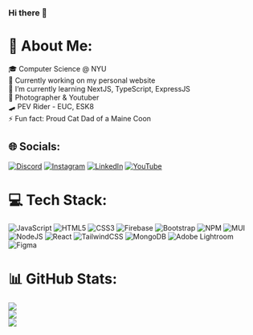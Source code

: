 ### Hi there 👋

<!--
**TY37zhang/TY37zhang** is a ✨ _special_ ✨ repository because its `README.md` (this file) appears on your GitHub profile.
-->


# 💫 About Me:
🎓 Computer Science @ NYU<br>🔭 Currently working on my personal website<br>🌱 I’m currently learning NextJS, TypeScript, ExpressJS<br>📸 Photographer & Youtuber<br>🛹 PEV Rider - EUC, ESK8<br>⚡ Fun fact: Proud Cat Dad of a Maine Coon


## 🌐 Socials:
[![Discord](https://img.shields.io/badge/Discord-%237289DA.svg?logo=discord&logoColor=white)](https://discord.gg/TY#4491) [![Instagram](https://img.shields.io/badge/Instagram-%23E4405F.svg?logo=Instagram&logoColor=white)](https://instagram.com/aka_ty37) [![LinkedIn](https://img.shields.io/badge/LinkedIn-%230077B5.svg?logo=linkedin&logoColor=white)](https://linkedin.com/in/tianyinzhang37) [![YouTube](https://img.shields.io/badge/YouTube-%23FF0000.svg?logo=YouTube&logoColor=white)](https://youtube.com/@AKA_TY37) 

# 💻 Tech Stack:
![JavaScript](https://img.shields.io/badge/javascript-%23323330.svg?style=for-the-badge&logo=javascript&logoColor=%23F7DF1E) ![HTML5](https://img.shields.io/badge/html5-%23E34F26.svg?style=for-the-badge&logo=html5&logoColor=white) ![CSS3](https://img.shields.io/badge/css3-%231572B6.svg?style=for-the-badge&logo=css3&logoColor=white) ![Firebase](https://img.shields.io/badge/firebase-%23039BE5.svg?style=for-the-badge&logo=firebase) ![Bootstrap](https://img.shields.io/badge/bootstrap-%23563D7C.svg?style=for-the-badge&logo=bootstrap&logoColor=white) ![NPM](https://img.shields.io/badge/NPM-%23000000.svg?style=for-the-badge&logo=npm&logoColor=white) ![MUI](https://img.shields.io/badge/MUI-%230081CB.svg?style=for-the-badge&logo=material-ui&logoColor=white) ![NodeJS](https://img.shields.io/badge/node.js-6DA55F?style=for-the-badge&logo=node.js&logoColor=white) ![React](https://img.shields.io/badge/react-%2320232a.svg?style=for-the-badge&logo=react&logoColor=%2361DAFB) ![TailwindCSS](https://img.shields.io/badge/tailwindcss-%2338B2AC.svg?style=for-the-badge&logo=tailwind-css&logoColor=white) ![MongoDB](https://img.shields.io/badge/MongoDB-%234ea94b.svg?style=for-the-badge&logo=mongodb&logoColor=white) ![Adobe Lightroom](https://img.shields.io/badge/Adobe%20Lightroom-31A8FF.svg?style=for-the-badge&logo=Adobe%20Lightroom&logoColor=white) 	![Figma](https://img.shields.io/badge/figma-%23F24E1E.svg?style=for-the-badge&logo=figma&logoColor=white)
# 📊 GitHub Stats:
![](https://github-readme-stats.vercel.app/api?username=TY37zhang&theme=dark&hide_border=true&include_all_commits=true&count_private=false)<br/>
![](https://github-readme-streak-stats.herokuapp.com/?user=TY37zhang&theme=dark&hide_border=true)<br/>
![](https://github-readme-stats.vercel.app/api/top-langs/?username=TY37zhang&theme=dark&hide_border=true&include_all_commits=true&count_private=false&layout=compact)

<!-- Proudly created with GPRM ( https://gprm.itsvg.in ) -->
